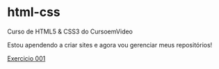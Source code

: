 # html-css

Curso de HTML5 & CSS3 do CursoemVideo

Estou apendendo a criar sites e agora vou gerenciar meus repositórios!

<a href ="https://eynng.github.io/html-css/exercícios/modulo-01"> Exercicio 001</a>
